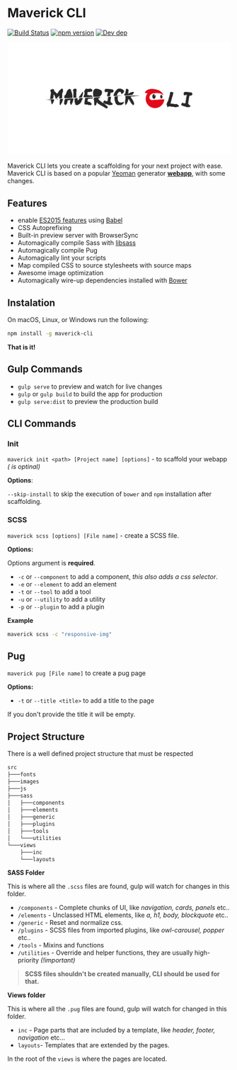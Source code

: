 # Maverick CLI
[![Build Status](https://travis-ci.org/ilicmarko/maverick-cli.svg?branch=master)](https://travis-ci.org/ilicmarko/maverick-cli) [![npm version](https://badge.fury.io/js/maverick-cli.svg)](https://badge.fury.io/js/maverick-cli) [![Dev dep](https://david-dm.org/ilicmarko/maverick-cli.svg)](https://david-dm.org/ilicmarko/maverick-cli)

![CLI Logo](https://raw.githubusercontent.com/ilicmarko/maverick-cli/master/logo.png) 

Maverick CLI lets you create a scaffolding for your next project with ease. Maverick CLI is based on a popular [Yeoman](http://yeoman.io/) generator [**webapp**](https://github.com/yeoman/generator-webapp), with some changes.

## Features

* enable [ES2015 features](https://babeljs.io/docs/learn-es2015/) using [Babel](https://babeljs.io)
* CSS Autoprefixing
* Built-in preview server with BrowserSync
* Automagically compile Sass with [libsass](http://libsass.org)
* Automagically compile Pug
* Automagically lint your scripts
* Map compiled CSS to source stylesheets with source maps
* Awesome image optimization
* Automagically wire-up dependencies installed with [Bower](http://bower.io)

## Instalation

On macOS, Linux, or Windows run the following:

```bash
npm install -g maverick-cli
```

**That is it!**

## Gulp Commands

* `gulp serve` to preview and watch for live changes
* `gulp` or `gulp build` to build the app for production
* `gulp serve:dist` to preview the production build

## CLI Commands

### Init

`maverick init <path> [Project name] [options]` - to scaffold your webapp *(<path> is optinal)*

**Options**:

`--skip-install` to skip the execution of `bower` and `npm` installation after scaffolding.

### SCSS

`maverick scss [options] [File name]` - create a SCSS file.

**Options:**

Options argument is **required**.

* `-c` or `--component` to add a component, *this also adds a css selector*.
* `-e` or `--element` to add an element
* `-t` or `--tool` to add a tool
* `-u` or `--utility` to add a utility
* `-p` or `--plugin` to add a plugin

**Example**

```bash
maverick scss -c "responsive-img"
```
##  Pug 

`maverick pug [File name]` to create a pug page

**Options:**

* `-t` or `--title <title>` to add a title to the page

If you don't provide the title it will be empty.

## Project Structure 

There is a well defined project structure that must be respected

```
src
├───fonts
├───images
├───js
├───sass
│   ├───components
│   ├───elements
│   ├───generic
│   ├───plugins
│   ├───tools
│   └───utilities
└───views
    ├───inc
    └───layouts
```

**SASS Folder**

This is where all the `.scss` files are found, gulp will watch for changes in this folder.

* `/components` - Complete chunks of UI, like *navigation, cards, panels* etc..
* `/elements` - Unclassed HTML elements, like *a, h1, body, blockquote* etc..
* `/generic` - Reset and normalize css.
* `/plugins` - SCSS files from imported plugins, like *owl-carousel, popper* etc..
* `/tools` - Mixins and functions
* `/utilities` - Override and helper functions, they are usually high-priority *(!important)*

> **SCSS files shouldn't be created manually, CLI should be used for that.**

**Views folder**

This is where all the `.pug` files are found, gulp will watch for changed in this folder.

* `inc` - Page parts that are included by a template, like *header, footer, navigation* etc...
* `layouts`- Templates that are extended by the pages.

In the root of the `views` is where the pages are located.



